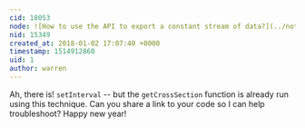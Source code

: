 ```yaml
---
cid: 18053
node: ![How to use the API to export a constant stream of data?](../notes/Reallygeek/12-10-2017/how-to-use-the-api-to-export-a-constant-stream-of-data)
nid: 15349
created_at: 2018-01-02 17:07:40 +0000
timestamp: 1514912860
uid: 1
author: warren
---
```


Ah, there is! `setInterval` -- but the `getCrossSection` function is already run using this technique. Can you share a link to your code so I can help troubleshoot? Happy new year!